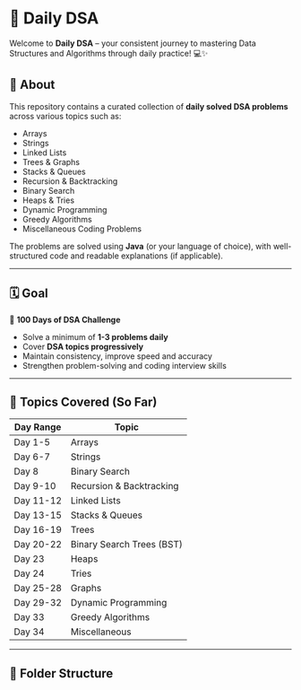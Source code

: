 # 📘 Daily DSA

Welcome to **Daily DSA** – your consistent journey to mastering Data Structures and Algorithms through daily practice! 💻✨

## 📌 About

This repository contains a curated collection of **daily solved DSA problems** across various topics such as:

- Arrays
- Strings
- Linked Lists
- Trees & Graphs
- Stacks & Queues
- Recursion & Backtracking
- Binary Search
- Heaps & Tries
- Dynamic Programming
- Greedy Algorithms
- Miscellaneous Coding Problems

The problems are solved using **Java** (or your language of choice), with well-structured code and readable explanations (if applicable).

---

## 🗓️ Goal

📅 **100 Days of DSA Challenge**

- Solve a minimum of **1-3 problems daily**
- Cover **DSA topics progressively**
- Maintain consistency, improve speed and accuracy
- Strengthen problem-solving and coding interview skills

---

## 🧠 Topics Covered (So Far)

| Day Range | Topic                     |
|-----------|---------------------------|
| Day 1-5   | Arrays                    |
| Day 6-7   | Strings                   |
| Day 8     | Binary Search             |
| Day 9-10  | Recursion & Backtracking  |
| Day 11-12 | Linked Lists              |
| Day 13-15 | Stacks & Queues           |
| Day 16-19 | Trees                     |
| Day 20-22 | Binary Search Trees (BST) |
| Day 23    | Heaps                     |
| Day 24    | Tries                     |
| Day 25-28 | Graphs                    |
| Day 29-32 | Dynamic Programming       |
| Day 33    | Greedy Algorithms         |
| Day 34    | Miscellaneous             |

---

## 🚀 Folder Structure

